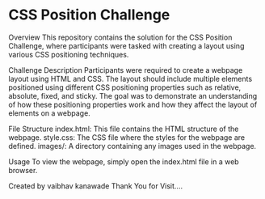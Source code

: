 
# CSS Position Challenge

Overview
This repository contains the solution for the CSS Position Challenge, where participants were tasked with creating a layout using various CSS positioning techniques.

Challenge Description
Participants were required to create a webpage layout using HTML and CSS. 
The layout should include multiple elements positioned using different CSS positioning properties such as relative, absolute, fixed, and sticky. The goal was to demonstrate an understanding of how these positioning properties work and how they affect the layout of elements on a webpage.

File Structure
index.html: This file contains the HTML structure of the webpage.
style.css: The CSS file where the styles for the webpage are defined.
images/: A directory containing any images used in the webpage.

Usage
To view the webpage, simply open the index.html file in a web browser.

Created by vaibhav kanawade
Thank You for Visit....
